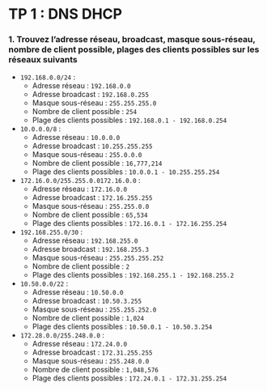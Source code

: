 # TP 1 : DNS DHCP

### 1. Trouvez l’adresse réseau, broadcast, masque sous-réseau, nombre de client possible, plages des clients possibles sur les réseaux suivants 

- `192.168.0.0/24` : 
  * Adresse réseau : `192.168.0.0`
  * Adresse broadcast : `192.168.0.255`
  * Masque sous-réseau : `255.255.255.0`
  * Nombre de client possible : `254`
  * Plage des clients possibles : `192.168.0.1 - 192.168.0.254`
- `10.0.0.0/8` : 
  * Adresse réseau : `10.0.0.0`
  * Adresse broadcast : `10.255.255.255` 
  * Masque sous-réseau : `255.0.0.0`
  * Nombre de client possible : `16,777,214`
  * Plage des clients possibles : `10.0.0.1 - 10.255.255.254`
- `172.16.0.0/255.255.0.0172.16.0.0` : 
  * Adresse réseau : `172.16.0.0`
  * Adresse broadcast : `172.16.255.255`
  * Masque sous-réseau : `255.255.0.0`
  * Nombre de client possible : `65,534`
  * Plage des clients possibles : `172.16.0.1 - 172.16.255.254`
- `192.168.255.0/30` : 
  * Adresse réseau : `192.168.255.0`
  * Adresse broadcast : `192.168.255.3`
  * Masque sous-réseau : `255.255.255.252`
  * Nombre de client possible : `2`
  * Plage des clients possibles : `192.168.255.1 - 192.168.255.2`
- `10.50.0.0/22` : 
  * Adresse réseau : `10.50.0.0`
  * Adresse broadcast : `10.50.3.255`
  * Masque sous-réseau : `255.255.252.0`
  * Nombre de client possible : `1,024`
  * Plage des clients possibles : `10.50.0.1 - 10.50.3.254`
- `172.28.0.0/255.248.0.0` :
  * Adresse réseau : `172.24.0.0`
  * Adresse broadcast : `172.31.255.255`
  * Masque sous-réseau : `255.248.0.0`
  * Nombre de client possible : `1,048,576`
  * Plage des clients possibles : `172.24.0.1 - 172.31.255.254`


